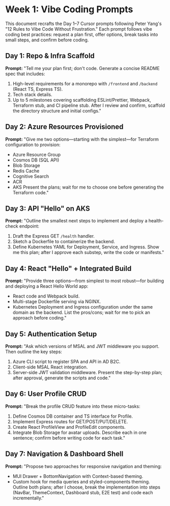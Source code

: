 # Week 1: Vibe Coding Prompts

This document recrafts the Day 1–7 Cursor prompts following Peter Yang's "12 Rules to Vibe Code Without Frustration." Each prompt follows vibe coding best practices: request a plan first, offer options, break tasks into small steps, and confirm before coding.

## Day 1: Repo & Infra Scaffold
**Prompt:**
"Tell me your plan first; don't code. Generate a concise README spec that includes:
1. High-level requirements for a monorepo with `/frontend` and `/backend` (React TS, Express TS).
2. Tech stack details.
3. Up to 5 milestones covering scaffolding ESLint/Prettier, Webpack, Terraform stub, and CI pipeline stub.
After I review and confirm, scaffold the directory structure and initial configs."

## Day 2: Azure Resources Provisioned
**Prompt:**
"Give me two options—starting with the simplest—for Terraform configuration to provision:
- Azure Resource Group
- Cosmos DB (SQL API)
- Blob Storage
- Redis Cache
- Cognitive Search
- ACR
- AKS
Present the plans; wait for me to choose one before generating the Terraform code."

## Day 3: API "Hello" on AKS
**Prompt:**
"Outline the smallest next steps to implement and deploy a health-check endpoint:
1. Draft the Express GET `/health` handler.
2. Sketch a Dockerfile to containerize the backend.
3. Define Kubernetes YAML for Deployment, Service, and Ingress.
Show me this plan; after I approve each substep, write the code or manifests."

## Day 4: React "Hello" + Integrated Build
**Prompt:**
"Provide three options—from simplest to most robust—for building and deploying a React Hello World app:
- React code and Webpack build.
- Multi-stage Dockerfile serving via NGINX.
- Kubernetes Deployment and Ingress configuration under the same domain as the backend.
List the pros/cons; wait for me to pick an approach before coding."

## Day 5: Authentication Setup
**Prompt:**
"Ask which versions of MSAL and JWT middleware you support. Then outline the key steps:
1. Azure CLI script to register SPA and API in AD B2C.
2. Client-side MSAL React integration.
3. Server-side JWT validation middleware.
Present the step-by-step plan; after approval, generate the scripts and code."

## Day 6: User Profile CRUD
**Prompt:**
"Break the profile CRUD feature into these micro-tasks:
1. Define Cosmos DB container and TS interface for Profile.
2. Implement Express routes for GET/POST/PUT/DELETE.
3. Create React ProfileView and ProfileEdit components.
4. Integrate Blob Storage for avatar uploads.
Describe each in one sentence; confirm before writing code for each task."

## Day 7: Navigation & Dashboard Shell
**Prompt:**
"Propose two approaches for responsive navigation and theming:
- MUI Drawer + BottomNavigation with Context-based theming.
- Custom hook for media queries and styled-components theming.
Outline both plans; after I choose, break the implementation into steps (NavBar, ThemeContext, Dashboard stub, E2E test) and code each incrementally." 